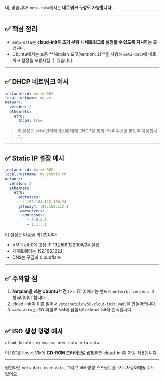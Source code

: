 네, 맞습니다! `meta-data`에서는 **네트워크 구성도 가능합니다.**

---

## ✅ 핵심 정리

* `meta-data`는 **cloud-init이 초기 부팅 시 네트워크를 설정할 수 있도록 지시하는 곳**입니다.
* Ubuntu에서는 보통 \*\*Netplan 포맷(version: 2)\*\*을 사용해 `meta-data`에 네트워크 설정을 포함시킬 수 있습니다.

---

## ✅ DHCP 네트워크 예시

```yaml
instance-id: my-vm-001
local-hostname: my-vm
network:
  version: 2
  ethernets:
    eth0:
      dhcp4: true
```

> 위 설정은 `eth0` 인터페이스에 대해 DHCP를 통해 IPv4 주소를 받도록 지정합니다.

---

## ✅ Static IP 설정 예시

```yaml
instance-id: my-vm-002
local-hostname: my-static-vm
network:
  version: 2
  ethernets:
    eth0:
      addresses:
        - 192.168.122.100/24
      gateway4: 192.168.122.1
      nameservers:
        addresses:
          - 8.8.8.8
          - 1.1.1.1
```

이 설정은 다음을 의미합니다:

* VM의 eth0에 고정 IP 192.168.122.100/24 설정
* 게이트웨이는 192.168.122.1
* DNS는 구글과 Cloudflare

---

## ✅ 주의할 점

1. **Netplan을 쓰는 Ubuntu 버전** (>= 17.10)에서는 반드시 `network: version: 2` 형식이어야 합니다.
2. cloud-init이 이를 읽어서 `/etc/netplan/50-cloud-init.yaml`을 만들어줍니다.
3. `meta-data`는 ISO 파일로 VM에 삽입해야 cloud-init이 인식합니다.

---

## ✅ ISO 생성 명령 예시

```bash
cloud-localds my-vm.iso user-data meta-data
```

이 ISO를 libvirt VM에 **CD-ROM 드라이브로 삽입**하면 cloud-init이 자동 적용됩니다.

---

원한다면 `meta-data`, `user-data`, 그리고 VM 생성 스크립트를 모두 자동화해줄 수도 있어요.

